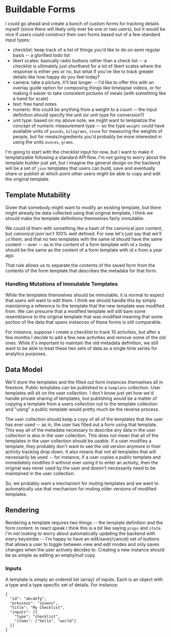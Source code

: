 # Buildable Forms

I could go ahead and create a bunch of custom forms for tracking details myself (since there will likely only ever be one or two users), but it would be nice if users could construct their own forms based out of a few standard input types:

* checklist: keep track of a list of things you'd like to do on semi regular basis -- a glorified todo list
* likert scales: basically radio buttons rather than a check list -- a checklist is ultimately just shorthand for a lot of likert scales where the response is either yes or no, but what if you've like to track greater details like how happy do you feel today? 
* camera: take a picture, it'll last longer -- I'd like to offer this with an overlay guide option for composing things like timelapse videos, or for making it easier to take consistent pictures of meals (with something like a hand for scale)
* text: free hand notes
* numeric: this could be anything from a weight to a count -- the input definition should specify the unit (or unit type for conversion?)
* unit type: based on my above note, we might want to templatize the concept of numeric measurement type -- so the type `weight` could have available units of `pounds`, `kilograms`, `stone` for measuring the weights of people, but for meals/ingredients you'd probably be more interested in using the units `ounces`, `grams`.

I'm going to start with the checklist input for now, but I want to make it templatizable following a standard API flow. I'm not going to worry about the template builder just yet, but I imagine the general design on the backend will be a set of `json` templates that users can build, save and eventually share or publish at which point other users might be able to copy and edit the original template. 

## Template Mutability

Given that somebody might want to modify an existing template, but there might already be data collected using that original template, I think we should make the template definitions themselves fairly immutable.

We could id them with something like a hash of the canonical json content, but _canonical json_ isn't 100% well defined. For now let's just say that we'll `id` them, and that no two templates with the same id should have the same content -- ever -- as in the content of a form template with id x today should be the same as the content of a form template with id x from a year ago.

That rule allows us to separate the contents of the saved form from the contents of the form template that describes the metadata for that form. 

### Handling Mutations of Immutable Templates

While the templates themselves should be immutable, it is normal to expect that users will want to edit them. I think we should handle this by simply maintaining a reference to the template that the new template was modified from. We can presume that a modified template will still bare some resemblance to the original template that was modified meaning that some portion of the data that spans instances of these forms is still comparable. 

For instance, suppose I create a checklist to track 10 activities, but after a few months I decide to add a few new activities and remove some of the old ones. While it's important to maintain the old metadata definition, we still want to be able to treat these two sets of data as a single time series for analytics purposes.

## Data Model

We'll store the templates and the filled out form instances themselves all in firestore. Public templates can be published to a `template` collection. User templates will sit on the user collection. I don't know just yet how we'd handle private sharing of templates, but publishing would be a matter of copying a template from a users collection out to the template collection and "using" a public template would pretty much be the reverse process. 

The user collection should keep a copy of all of the templates that the user has ever used -- as in, the user has filled out a form using that template. This way all of the metadata necessary to describe any data in the user collection is also in the user collection. This does not mean that all of the templates in the user collection should be _usable_. If a user modifies a template, they probably don't want to see the old version anymore in their activity tracking drop down. It also means that not all templates that will necessarily be used -- for instance, if a user copies a public template and immediately modifies it without ever using it to enter an activity, then the original was never used by the user and doesn't necessarily need to be maintained in the user collection. 

So, we probably want a mechanism for _muting_ templates and we want to automatically use that mechanism for muting older versions of modified templates. 	

## Rendering

Rendering a template requires two things -- the template definition and the form content. In react speak I think this is a bit like saying `props` and `state`. I'm not looking to worry about automatically updating the backend with every keystroke -- I'm happy to have an edit/save(/cancel) set of buttons that allows a user to toggle between view and edit modes and only saves changes when the user actively decides to. Creating a new instance should be as simple as editing an empty/null copy. 

### Inputs

A template is simply an ordered list (array) of inputs. Each is an object with a type and a type specific set of details. For instance: 

    {
      "id": "abcdefg",
      "previous": "zyxwvu", 
      "title": "My Checklist", 
      "inputs": [{
        "type": "checklist", 
        "items": ["hello", "world"]
      }]
    }